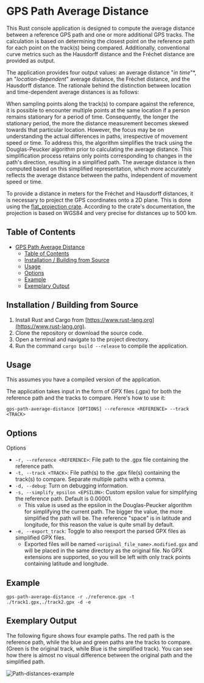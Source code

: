 # GPS Path Average Distance

This Rust console application is designed to compute the average distance between a reference GPS path and one or more additional GPS tracks. The calculation is based on determining the closest point on the reference path for each point on the track(s) being compared. Additionally, conventional curve metrics such as the Hausdorff distance and the Fréchet distance are provided as output.

The application provides four output values: an average distance "*in time*"*, an "*location-dependent*" average distance, the Fréchet distance, and the Hausdorff distance. The rationale behind the distinction between location and time-dependent average distances is as follows:

When sampling points along the track(s) to compare against the reference, it is possible to encounter multiple points at the same location if a person remains stationary for a period of time. Consequently, the longer the stationary period, the more the distance measurement becomes skewed towards that particular location. However, the focus may be on understanding the actual differences in paths, irrespective of movement speed or time. To address this, the algorithm simplifies the track using the Douglas-Peucker algorithm prior to calculating the average distance. This simplification process retains only points corresponding to changes in the path's direction, resulting in a simplified path. The average distance is then computed based on this simplified representation, which more accurately reflects the average distance between the paths, independent of movement speed or time.

To provide a distance in meters for the Fréchet and Hausdorff distances, it is necessary to project the GPS coordinates onto a 2D plane. This is done using the [flat_projection crate](https://docs.rs/flat_projection/latest/flat_projection/). According to the crate's documentation, the projection is based on WGS84 and very precise for distances up to 500 km.

## Table of Contents

- [GPS Path Average Distance](#gps-path-average-distance)
  - [Table of Contents](#table-of-contents)
  - [Installation / Building from Source](#installation--building-from-source)
  - [Usage](#usage)
  - [Options](#options)
  - [Example](#example)
  - [Exemplary Output](#exemplary-output)

## Installation / Building from Source

1. Install Rust and Cargo from [https://www.rust-lang.org](https://www.rust-lang.org).
2. Clone the repository or download the source code.
3. Open a terminal and navigate to the project directory.
4. Run the command `cargo build --release` to compile the application.


## Usage

This assumes you have a compiled version of the application.

The application takes input in the form of GPX files (.gpx) for both the reference path and the tracks to compare. Here's how to use it:

```shell
gps-path-average-distance [OPTIONS] --reference <REFERENCE> --track <TRACK>
```

## Options

Options
* `-r, --reference <REFERENCE>`: File path to the .gpx file containing the reference path.
* `-t, --track <TRACK>`: File path(s) to the .gpx file(s) containing the track(s) to compare. Separate multiple paths with a comma.
* `-d, --debug`: Turn on debugging information.
* `-s, --simplify_epsilon <EPSILON>`: Custom epsilon value for simplifying the reference path. Default is 0.00001.
    * This value is used as the epsilon in the Douglas-Peucker algorithm for simplifying the current path. The bigger the value, the more simplified the path will be. The reference "space" is in latitude and longitude, for this reason the value is quite small by default.
* `-e, --export_track`: Toggle to also reexport the parsed GPX files as simplified GPX files.
    * Exported files will be named `<original_file_name>.modified.gpx` and will be placed in the same directory as the original file. No GPX extensions are supported, so you will be left with only track points containing latitude and longitude.

## Example

```shell
gps-path-average-distance -r ./reference.gpx -t ./track1.gpx,./track2.gpx -d -e
```

## Exemplary Output

The following figure shows four example paths.
 The red path is the reference path, while the blue and green paths are the tracks to compare.
 (Green is the original track, while Blue is the simplified track). 
 You can see how there is almost no visual difference between the original path and the simplified path.

![Path-distances-example](https://github.com/NetroScript/gps-path-average-distance/assets/18115780/4da5712b-aa1b-4eae-8f52-006a39bccdee)